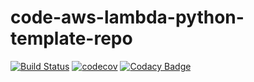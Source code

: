 # code-aws-lambda-python-template-repo

[![Build Status](https://travis-ci.org/dev-11/seagull-backend.svg?branch=master)](https://travis-ci.org/dev-11/seagull-backend)
[![codecov](https://codecov.io/gh/dev-11/seagull-backend/branch/master/graph/badge.svg?token=K8F5X1WFNU)](https://codecov.io/gh/dev-11/seagull-backend)
[![Codacy Badge](https://app.codacy.com/project/badge/Grade/b8411adc8a8a4771acbfeb4d2338aac2)](https://www.codacy.com/gh/dev-11/seagull-backend/dashboard?utm_source=github.com&amp;utm_medium=referral&amp;utm_content=dev-11/seagull-backend&amp;utm_campaign=Badge_Grade)

